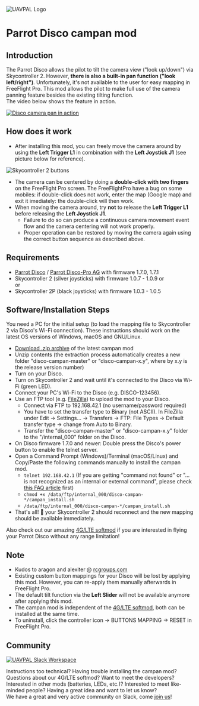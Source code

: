 <a name="top">![UAVPAL Logo](https://uavpal.com/img/uavpal-logo-cut-461px.png)</a>
# Parrot Disco campan mod

## Introduction
The Parrot Disco allows the pilot to tilt the camera view ("look up/down") via Skycontroller 2. However, **there is also a built-in pan function ("look left/right")**. Unfortunately, it's not available to the user for easy mapping in FreeFlight Pro. This mod allows the pilot to make full use of the camera panning feature besides the existing tilting function.\
The video below shows the feature in action.

[![Disco camera pan in action](https://uavpal.com/img/campan_video_420_animated.gif)](https://www.youtube.com/watch?v=CHgPvLMQGvA&t=120)

## How does it work
- After installing this mod, you can freely move the camera around by using the **Left Trigger L1** in combination with the **Left Joystick J1** (see picture below for reference).

![Skycontroller 2 buttons](https://uavpal.com/img/sc2buttons_small2.png)

- The camera can be centered by doing a **double-click with two fingers** on the FreeFlight Pro screen.
  The FreeFlightPro have a bug on some mobiles: if double-click does not work, enter the map (Google map) and exit it imediately: the double-click will then work.
- When moving the camera around, try **not** to release the **Left Trigger L1** before releasing the **Left Joystick J1**.
   - Failure to do so can produce a continuous camera movement event flow and the camera centering will not work properly.
   - Proper operation can be restored by moving the camera again using the correct button sequence as described above.

## Requirements
- [Parrot Disco](https://www.parrot.com/us/drones/parrot-disco) / [Parrot Disco-Pro AG](https://www.parrot.com/business-solutions-us/parrot-professional/parrot-disco-pro-ag) with firmware 1.7.0, 1.7.1
- Skycontroller 2 (silver joysticks) with firmware 1.0.7 - 1.0.9 or\
or
- Skycontroller 2P (black joysticks) with firmware 1.0.3 - 1.0.5

## Software/Installation Steps
You need a PC for the initial setup (to load the mapping file to Skycontroller 2 via Disco's Wi-Fi connection). These instructions should work on the latest OS versions of Windows, macOS and GNU/Linux.

- [Download .zip archive](https://uavpal.com/download-latest-disco-campan) of the latest campan mod
- Unzip contents (the extraction process automatically creates a new folder "disco-campan-master" or "disco-campan-x.y", where by x.y is the release version number)
- Turn on your Disco.
- Turn on Skycontroller 2 and wait until it's connected to the Disco via Wi-Fi (green LED).
- Connect your PC's Wi-Fi to the Disco (e.g. DISCO-123456).
- Use an FTP tool (e.g. [FileZilla](https://filezilla-project.org/download.php?type=client)) to upload the mod to your Disco.
   - Connect via FTP to 192.168.42.1 (no username/password required)
   - You have to set the transfer type to Binary (not ASCII). In FileZilla under Edit &rarr; Settings... &rarr; Transfers &rarr; FTP: File Types &rarr; Default transfer type &rarr; change from Auto to Binary.
   - Transfer the "disco-campan-master" or "disco-campan-x.y" folder to the "/internal_000" folder on the Disco.
- On Disco firmware 1.7.0 and newer: Double press the Disco's power button to enable the telnet server.
- Open a Command Prompt (Windows)/Terminal (macOS/Linux) and Copy/Paste the following commands manually to install the campan mod.
   - `telnet 192.168.42.1` (If you are getting "command not found" or "... is not recognized as an internal or external command", please check [this FAQ article](https://uavpal.com/disco/faq#telnet) first)
   - `chmod +x /data/ftp/internal_000/disco-campan-*/campan_install.sh`
   - `/data/ftp/internal_000/disco-campan-*/campan_install.sh`
- That's all! :ghost: your Skycontroller 2 should reconnect and the new mapping should be available immediately.

Also check out our amazing [4G/LTE softmod](https://uavpal.com/disco) if you are interested in flying your Parrot Disco without any range limitation!

## Note
- Kudos to aragon and alexiter @ [rcgroups.com](https://www.rcgroups.com/forums/showthread.php?2728773-Official-Parrot-Disco-%2A%2A%2AOwner-s-Thread%2A%2A%2A)
- Existing custom button mappings for your Disco will be lost by applying this mod. However, you can re-apply them manually afterwards in FreeFlight Pro.
- The default tilt function via the **Left Slider** will not be available anymore after applying this mod. 
- The campan mod is independent of the [4G/LTE softmod](https://uavpal.com/disco), both can be installed at the same time.
- To uninstall, click the controller icon &rarr; BUTTONS MAPPING &rarr; RESET in FreeFlight Pro.

## Community
[![UAVPAL Slack Workspace](https://uavpal.com/img/slack.png)](https://uavpal.com/slack)

Instructions too technical? Having trouble installing the campan mod? Questions about our 4G/LTE softmod? Want to meet the developers? Interested in other mods (batteries, LEDs, etc.)? Interested to meet like-minded people? Having a great idea and want to let us know?\
We have a great and very active community on Slack, come [join us](https://uavpal.com/slack)!
